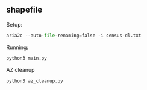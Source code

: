 ## shapefile
Setup:
``` python
aria2c --auto-file-renaming=false -i census-dl.txt
```

Running:

``` python
python3 main.py
```

AZ cleanup
``` python
python3 az_cleanup.py
```

